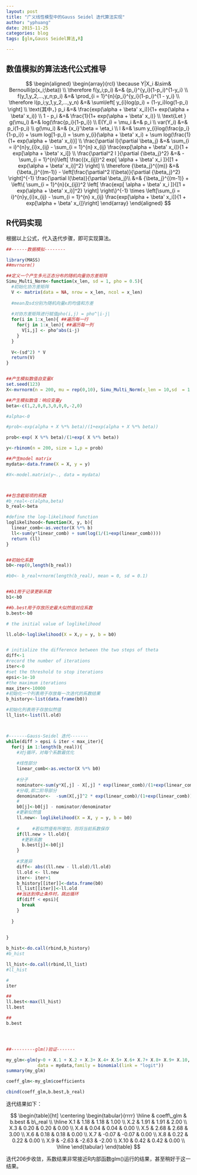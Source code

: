 ```yaml
---
layout: post
title: "广义线性模型中的Gauss Seidel 迭代算法实现"
author: "yphuang"
date: 2015-11-25
categories: blog
tags: [glm,Gauss Seidel算法,R]

---
```





## 数值模拟的算法迭代公式推导


$$
\begin{aligned}
  \begin{array}{rcl}
\because Y|X_i &\sim& Bernoulli(p(x_i;\beta)) \\
\therefore f(y_i;p_i) &=& {p_i}^{y_i}(1-p_i)^{1-y_i}  \\
f(y_1,y_2,...,y_n;p_i) &=& \prod_{i = 1}^{n}{p_i}^{y_i}(1-p_i)^{1 - y_i} \\
\therefore l(p_i;y_1,y_2,...,y_n) &=& \sum\left[ y_{i}log(p_i) + (1-y_i)log(1-p_i) \right] \\
\text{其中，} p_i &=& \frac{exp(\alpha + \beta' x_i)}{1+ exp(\alpha + \beta' x_i)} \\
1 - p_i &=& \frac{1}{1+ exp(\alpha + \beta' x_i)} \\
\text{Let } g(\mu_i) &=& log(\frac{p_i}{1-p_i}) \\
E(Y_i) = \mu_i &=& p_i \\
var(Y_i) &=&  p_i(1-p_i) \\
g(\mu_i) &=& {x_i}'\beta = \eta_i \\
l &=& \sum y_{i}log(\frac{p_i}{1-p_i}) + \sum log[1-p_i) = \sum y_{i}(\alpha + \beta' x_i) + \sum log(\frac{1}{1+ exp(\alpha + \beta' x_i)}] \\
\frac{\partial l}{\partial \beta_j} &=& \sum_{i = i}^{n}y_{i}x_{ij} - \sum_{i = 1}^{n} x_{ij} \frac{exp[\alpha + \beta' x_i]}{1 + exp[\alpha + \beta' x_i]} \\
\frac{\partial^2 l }{\partial {\beta_j}^2} &=& - \sum_{i = 1}^{n}\left[ \frac{(x_{ij})^2 exp[ \alpha + \beta' x_i ]}{[1 + exp(\alpha + \beta' x_i)]^2} \right] \\
\therefore {\beta_j}^{(m)} &=& {\beta_j}^{(m-1)} - \left[\frac{\partial^2 l(\beta)}{\partial {\beta_j}^2}  \right]^{-1} \frac{\partial l(\beta)}{\partial \beta_j}\\ 
&=& {\beta_j}^{(m-1)} + \left\{ \sum_{i = 1}^{n}(x_{ij})^2 \left[  \frac{exp[ \alpha + \beta' x_i ]}{[1 + exp(\alpha + \beta' x_i)]^2} \right] \right\}^{-1} \times \left[\sum_{i = i}^{n}y_{i}x_{ij} - \sum_{i = 1}^{n} x_{ij} \frac{exp[\alpha + \beta' x_i]}{1 + exp[\alpha + \beta' x_i]}\right]  
  \end{array}
\end{aligned}  
$$

## R代码实现


根据以上公式，代入迭代步骤，即可实现算法。


```r
##------数据模拟--------

library(MASS)
##mvrnorm()

##定义一个产生多元正态分布的随机向量协方差矩阵
Simu_Multi_Norm<-function(x_len, sd = 1, pho = 0.5){
  #初始化协方差矩阵
  V <- matrix(data = NA, nrow = x_len, ncol = x_len)
  
  #mean及sd分别为随机向量x的均值和方差
  
  #对协方差矩阵进行赋值pho(i,j) = pho^|i-j|
  for(i in 1:x_len){ ##遍历每一行
    for(j in 1:x_len){ ##遍历每一列
      V[i,j] <- pho^abs(i-j)
    }
  }
  
  V<-(sd^2) * V
  return(V)
}


##产生模拟数值自变量X
set.seed(123)
X<-mvrnorm(n = 200, mu = rep(0,10), Simu_Multi_Norm(x_len = 10,sd  = 1, pho = 0.5))

##产生模拟数值：响应变量y
beta<-c(1,2,0,0,3,0,0,0,-2,0)

#alpha<-0

#prob<-exp(alpha + X %*% beta)/(1+exp(alpha + X %*% beta))

prob<-exp( X %*% beta)/(1+exp( X %*% beta))

y<-rbinom(n = 200, size = 1,p = prob)

##产生model matrix
mydata<-data.frame(X = X, y = y)

#X<-model.matrix(y~., data = mydata)



##包含截矩项的系数
#b_real<-c(alpha,beta)
b_real<-beta

#define the log-likelihood function
loglikelihood<-function(X, y, b){
  linear_comb<-as.vector(X %*% b)
  ll<-sum(y*linear_comb) + sum(log(1/(1+exp(linear_comb))))
  return (ll)
}


##初始化系数
b0<-rep(0,length(b_real))

#b0<- b_real+rnorm(length(b_real), mean = 0, sd = 0.1)


##b1用于记录更新系数
b1<-b0

##b.best用于存放历史最大似然值对应系数
b.best<-b0

# the initial value of loglikelihood

ll.old<-loglikelihood(X = X,y = y, b = b0)


# initialize the difference between the two steps of theta
diff<-1  
#record the number of iterations
iter<-0
#set the threshold to stop iterations
epsi<-1e-10
#the maximum iterations  
max_iter<-10000
#初始化一个列表用于存放每一次迭代的系数结果
b_history<-list(data.frame(b0))

#初始化列表用于存放似然值
ll_list<-list(ll.old)



#-------Gauss-Seidel 迭代-------
while(diff > epsi & iter < max_iter){
  for(j in 1:length(b_real)){
    #对j循环，对每个系数最优化
    
    #线性部分
    linear_comb<-as.vector(X %*% b0)
    
    #分子
    nominator<-sum(y*X[,j] - X[,j] * exp(linear_comb)/(1+exp(linear_comb)))
    #分母,即二阶导部分
    denominator<-  -sum(X[,j]^2 * exp(linear_comb)/(1+exp(linear_comb))^2)
    #
    b0[j]<-b0[j] - nominator/denominator
    #更新似然值
    ll.new<- loglikelihood(X = X, y = y, b = b0)
    
    #     #若似然值有所增加，则将当前系数保存
    if(ll.new > ll.old){
      #更新系数
      b.best[j]<-b0[j]
    }
    
    #求差异
    diff<- abs((ll.new - ll.old)/ll.old)
    ll.old <- ll.new
    iter<- iter+1 
    b_history[[iter]]<-data.frame(b0)
    ll_list[[iter]]<-ll.old
    ##当达到停止条件时，跳出循环
    if(diff < epsi){
      break
    }
    
  }
  
  
}

b_hist<-do.call(rbind,b_history)
#b_hist

ll_hist<-do.call(rbind,ll_list)
#ll_hist

#
iter

##
ll.best<-max(ll_hist)
ll.best

##
b.best




##---------glm()验证-------

my_glm<-glm(y~0 + X.1 + X.2 + X.3+ X.4+ X.5+ X.6+ X.7+ X.8+ X.9+ X.10,
            data = mydata,family = binomial(link = "logit"))
summary(my_glm)

coeff_glm<-my_glm$coefficients

cbind(coeff_glm,b.best,b_real)
```

迭代结果如下：

$$
\begin{table}[ht]
\centering
\begin{tabular}{rrrr}
  \hline
 & coeff\_glm & b.best & b\_real \\ 
  \hline
X.1 & 1.18 & 1.18 & 1.00 \\ 
  X.2 & 1.91 & 1.91 & 2.00 \\ 
  X.3 & 0.20 & 0.20 & 0.00 \\ 
  X.4 & 0.04 & 0.04 & 0.00 \\ 
  X.5 & 2.68 & 2.68 & 3.00 \\ 
  X.6 & 0.18 & 0.18 & 0.00 \\ 
  X.7 & -0.07 & -0.07 & 0.00 \\ 
  X.8 & 0.22 & 0.22 & 0.00 \\ 
  X.9 & -2.63 & -2.63 & -2.00 \\ 
  X.10 & 0.42 & 0.42 & 0.00 \\ 
   \hline
\end{tabular}
\end{table}
$$


迭代206步收敛，系数结果非常接近R内部函数glm()运行的结果，甚至稍好于这一结果。


